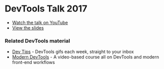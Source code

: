 
# DevTools Talk 2017

* [Watch the talk on YouTube](https://vimeo.com/235431630)
* [View the slides](https://umaar.github.io/devtools-talk-2017/)

### Related DevTools material

* [Dev Tips](https://umaar.com/dev-tips/) - DevTools gifs each week, straight to your inbox
* [Modern DevTools](https://moderndevtools.com/) - A video-based course all on DevTools and modern front-end workflows

